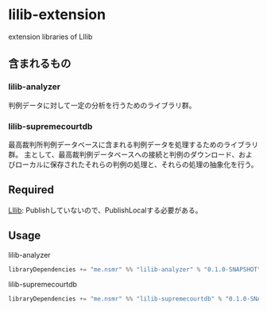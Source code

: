 # lilib-extension
extension libraries of LIlib

## 含まれるもの

### lilib-analyzer

判例データに対して一定の分析を行うためのライブラリ群。

### lilib-supremecourtdb

最高裁判所判例データベースに含まれる判例データを処理するためのライブラリ群。
主として、最高裁判例データベースへの接続と判例のダウンロード、およびローカルに保存されたそれらの判例の処理と、それらの処理の抽象化を行う。

## Required

[LIlib](https://github.com/nil2013/LIlib): Publishしていないので、PublishLocalする必要がある。

## Usage

lilib-analyzer
```scala
libraryDependencies += "me.nsmr" %% "lilib-analyzer" % "0.1.0-SNAPSHOT"
```

lilib-supremecourtdb
```scala
libraryDependencies += "me.nsmr" %% "lilib-supremecourtdb" % "0.1.0-SNAPSHOT"
```
